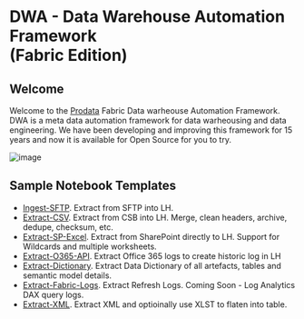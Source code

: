 # DWA - Data Warehouse Automation Framework<BR> (Fabric Edition)
## Welcome
Welcome to the [Prodata](https://www.prodata.ie) Fabric Data warheouse Automation Framework. DWA is a meta data automation framework for data warheousing and data engineering. 
We have been developing and improving this framework for 15 years and now it is available for Open Source for you to try.

![image](https://github.com/user-attachments/assets/678020fe-ead9-41f9-a77e-597350fa5e45)




## Sample Notebook Templates
* [Ingest-SFTP](https://github.com/ProdataSQL/DWA/blob/main/Library/Ingest/Ingest-SFTP.ipynb). Extract from SFTP into LH.
* [Extract-CSV](https://github.com/ProdataSQL/DWA/blob/main/Library/Extract/Extract-CSV.ipynb). Extract from CSB into LH. Merge, clean headers, archive, dedupe, checksum, etc.
* [Extract-SP-Excel](https://github.com/ProdataSQL/DWA/blob/main/Library/Extract/Extract-SP-Excel.ipynb). Extract from SharePoint directly to LH. Support for Wildcards and multiple worksheets.
* [Extract-O365-API](https://github.com/ProdataSQL/DWA/blob/main/Library/Ops/Extract-O365-API.ipynb). Extract Office 365 logs to create historic log in LH
* [Extract-Dictionary](https://github.com/ProdataSQL/DWA/blob/main/Library/Ops/Extract-Dictionary.ipynb). Extract Data Dictionary of all artefacts, tables and semantic model details.
* [Extract-Fabric-Logs](https://github.com/ProdataSQL/DWA/blob/main/Library/Ops/Extract-Fabric-Logs.ipynb). Extract Refresh Logs. Coming Soon - Log Analytics DAX query logs.
* [Extract-XML](https://github.com/ProdataSQL/DWA/blob/main/Library/Extract/Extract-XML.ipynb). Extract XML and optioinally use XLST to flaten into table.
  
